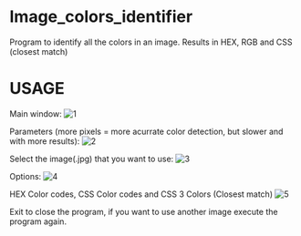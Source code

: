 # Image_colors_identifier
Program to identify all the colors in an image. Results in HEX, RGB and CSS (closest match)

# USAGE
Main window:
![1](https://user-images.githubusercontent.com/72776507/144542291-b92c64de-8b6a-4d87-8b06-373b45446549.jpg)

Parameters (more pixels = more acurrate color detection, but slower and with more results):
![2](https://user-images.githubusercontent.com/72776507/144542292-c691a886-70cb-44c8-bfa2-f50b20718fe1.jpg)

Select the image(.jpg) that you want to use:
![3](https://user-images.githubusercontent.com/72776507/144542293-66fe968c-f1cb-4080-a28e-706f09a60338.jpg)

Options:
![4](https://user-images.githubusercontent.com/72776507/144542294-63c22655-329c-4187-adab-fb2bd0779d1e.jpg)

HEX Color codes, CSS Color codes and CSS 3 Colors (Closest match)
![5](https://user-images.githubusercontent.com/72776507/144542295-dd11da94-0315-4873-b956-0150fb44d0eb.jpg)

Exit to close the program, if you want to use another image execute the program again.

